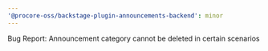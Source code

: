 ```yaml
---
'@procore-oss/backstage-plugin-announcements-backend': minor
---
```


Bug Report: Announcement category cannot be deleted in certain scenarios
